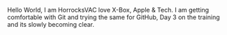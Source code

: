 Hello World,
I am HorrocksVAC love X-Box, Apple & Tech.
I am getting comfortable with Git and trying the same for GitHub,
Day 3 on the training and its slowly becoming clear.
